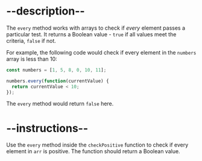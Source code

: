 

# --description--

The `every` method works with arrays to check if *every* element passes a particular test. It returns a Boolean value - `true` if all values meet the criteria, `false` if not.

For example, the following code would check if every element in the `numbers` array is less than 10:

```js
const numbers = [1, 5, 8, 0, 10, 11];

numbers.every(function(currentValue) {
  return currentValue < 10;
});
```

The `every` method would return `false` here.

# --instructions--

Use the `every` method inside the `checkPositive` function to check if every element in `arr` is positive. The function should return a Boolean value.

